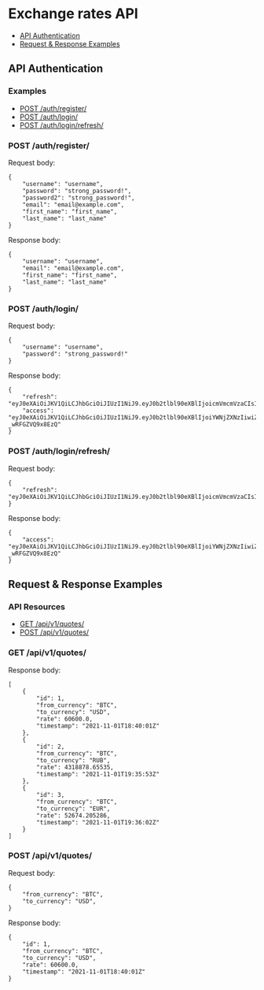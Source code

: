 # Exchange rates API

* [API Authentication](#auth-examples)
* [Request & Response Examples](#request--response-examples)

## API Authentication

### Examples

  - [POST /auth/register/](#register-new-user)
  - [POST /auth/login/](#get-user-token)
  - [POST /auth/login/refresh/](#refresh-user-token)
  
### POST /auth/register/

Request body:

    {
        "username": "username",
        "password": "strong_password!",
        "password2": "strong_password!",
        "email": "email@example.com",
        "first_name": "first_name",
        "last_name": "last_name"
    }


Response body:

    {
        "username": "username",
        "email": "email@example.com",
        "first_name": "first_name",
        "last_name": "last_name"
    }

### POST /auth/login/

Request body:

    {
        "username": "username",
        "password": "strong_password!"
    }


Response body:

    {
        "refresh": "eyJ0eXAiOiJKV1QiLCJhbGciOiJIUzI1NiJ9.eyJ0b2tlbl90eXBlIjoicmVmcmVzaCIsImV4cCI6MTYzNTg4MjY2OCwiaWF0IjoxNjM1Nzk2MjY4LCJqdGkiOiI5MWZjYTk1Njg3ZTM0NTJiODBhNjA1OTkzYTAyNmFhYiIsInVzZXJfaWQiOjEsInVzZXJuYW1lIjoidGltX3l1bSJ9.UxV7hSCvsoZayQ8gYzyS1tqHvfYKzcU7_edtl47wVqo",
        "access": "eyJ0eXAiOiJKV1QiLCJhbGciOiJIUzI1NiJ9.eyJ0b2tlbl90eXBlIjoiYWNjZXNzIiwiZXhwIjoxNjM1Nzk5ODY4LCJpYXQiOjE2MzU3OTYyNjgsImp0aSI6Ijg1YmVjMGIwZTE2MDQwM2ZiMmI3ZGQ5MTBiN2I3NWVmIiwidXNlcl9pZCI6MSwidXNlcm5hbWUiOiJ0aW1feXVtIn0.wSQCKX2Dqhl8ggAJFKgrC0bYAYgb-_wRFGZVQ9x8EzQ"
    }

### POST /auth/login/refresh/

Request body:

    {
        "refresh": "eyJ0eXAiOiJKV1QiLCJhbGciOiJIUzI1NiJ9.eyJ0b2tlbl90eXBlIjoicmVmcmVzaCIsImV4cCI6MTYzNTg4MjY2OCwiaWF0IjoxNjM1Nzk2MjY4LCJqdGkiOiI5MWZjYTk1Njg3ZTM0NTJiODBhNjA1OTkzYTAyNmFhYiIsInVzZXJfaWQiOjEsInVzZXJuYW1lIjoidGltX3l1bSJ9.UxV7hSCvsoZayQ8gYzyS1tqHvfYKzcU7_edtl47wVqo",
    }


Response body:

    {
        "access": "eyJ0eXAiOiJKV1QiLCJhbGciOiJIUzI1NiJ9.eyJ0b2tlbl90eXBlIjoiYWNjZXNzIiwiZXhwIjoxNjM1Nzk5ODY4LCJpYXQiOjE2MzU3OTYyNjgsImp0aSI6Ijg1YmVjMGIwZTE2MDQwM2ZiMmI3ZGQ5MTBiN2I3NWVmIiwidXNlcl9pZCI6MSwidXNlcm5hbWUiOiJ0aW1feXVtIn0.wSQCKX2Dqhl8ggAJFKgrC0bYAYgb-_wRFGZVQ9x8EzQ"
    }


## Request & Response Examples

### API Resources

  - [GET /api/v1/quotes/](#get-quotes)
  - [POST /api/v1/quotes/](#post-quotes)

### GET /api/v1/quotes/

Response body:

    [
        {
            "id": 1,
            "from_currency": "BTC",
            "to_currency": "USD",
            "rate": 60600.0,
            "timestamp": "2021-11-01T18:40:01Z"
        },
        {
            "id": 2,
            "from_currency": "BTC",
            "to_currency": "RUB",
            "rate": 4318878.65535,
            "timestamp": "2021-11-01T19:35:53Z"
        },
        {
            "id": 3,
            "from_currency": "BTC",
            "to_currency": "EUR",
            "rate": 52674.205286,
            "timestamp": "2021-11-01T19:36:02Z"
        }
    ]

### POST /api/v1/quotes/

Request body:

    {
        "from_currency": "BTC",
        "to_currency": "USD",
    }


Response body:

    {
        "id": 1,
        "from_currency": "BTC",
        "to_currency": "USD",
        "rate": 60600.0,
        "timestamp": "2021-11-01T18:40:01Z"
    }
